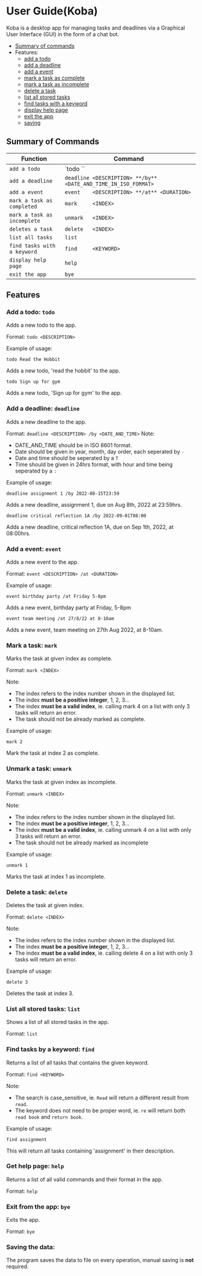 # User Guide(Koba)

Koba is a desktop app for managing tasks and deadlines via a Graphical User Interface (GUI) in the form of a chat bot.

* [Summary of commands](https://github.com/therealdaofu/ip/blob/master/docs/README.md#summary-of-commands)
* Features:
  * [add a todo](https://github.com/therealdaofu/ip/blob/master/docs/README.md#add-a-todo-todo)
  * [add a deadline](https://github.com/therealdaofu/ip/blob/master/docs/README.md#add-a-deadline-deadline)
  * [add a event](https://github.com/therealdaofu/ip/blob/master/docs/README.md#add-a-event-event)
  * [mark a task as complete](https://github.com/therealdaofu/ip/blob/master/docs/README.md#mark-a-task-mark)
  * [mark a task as incomplete](https://github.com/therealdaofu/ip/blob/master/docs/README.md#unmark-a-task-unmark)
  * [delete a task](https://github.com/therealdaofu/ip/blob/master/docs/README.md#delete-a-task-delete)
  * [list all stored tasks](https://github.com/therealdaofu/ip/blob/master/docs/README.md#list-all-stored-tasks-list)
  * [find tasks with a keyword](https://github.com/therealdaofu/ip/blob/master/docs/README.md#find-task-by-a-keyword-find)
  * [display help page](https://github.com/therealdaofu/ip/blob/master/docs/README.md#get-help-page-help)
  * [exit the app](https://github.com/therealdaofu/ip/blob/master/docs/README.md#exit-from-the-app-bye)
  * [saving](https://github.com/therealdaofu/ip/blob/master/docs/README.md#saving-the-data)

## Summary of Commands
Function                 | Command                                                    
-------------------------|------------------------------------------------------------
`add a todo`               | `todo     <DESCRIPTION>``                                   
`add a deadline`           | `deadline <DESCRIPTION> **/by** <DATE_AND_TIME_IN_ISO_FORMAT>`
`add a event`              | `event    <DESCRIPTION> **/at** <DURATION>`                  
`mark a task as completed` | `mark     <INDEX>`                                         
`mark a task as incomplete` | `unmark   <INDEX>`                                         
`deletes a task`           | `delete   <INDEX>`                                         
`list all tasks`           | `list`                                                   
`find tasks with a keyword` | `find     <KEYWORD>`                                       
`display help page`        | `help`                                                   
`exit the app`             | `bye`                                                    


## Features


### Add a todo: `todo`
Adds a new todo to the app.

Format: `todo <DESCRIPTION>`

Example of usage:
```
todo Read the Hobbit
```
Adds a new todo, 'read the hobbit' to the app.

```
todo Sign up for gym
```
Adds a new todo, 'Sign up for gym' to the app.



### Add a deadline: `deadline`
Adds a new deadline to the app.

Format: `deadline <DESCRIPTION> /by <DATE_AND_TIME>`
Note: 
- DATE_AND_TIME should be in ISO 8601 format.
- Date should be given in year, month, day order, each seperated by `-`
- Date and time should be seperated by a `T`
- Time should be given in 24hrs format, with hour and time being seperated by a `:`

Example of usage:
```
deadline assignment 1 /by 2022-08-15T23:59
```
Adds a new deadline, assignment 1, due on Aug 8th, 2022 at 23:59hrs.

```
deadline critical reflection 1A /by 2022-09-01T08:00
```
Adds a new deadline, critical reflection 1A, due on Sep 1th, 2022, at 08:00hrs.



### Add a event: `event`
Adds a new event to the app.

Format: `event <DESCRIPTION> /at <DURATION>`

Example of usage:
```
event birthday party /at Friday 5-8pm
```
Adds a new event, birthday party at Friday, 5-8pm

```
event team meeting /at 27/8/22 at 8-10am
```
Adds a new event, team meeting on 27th Aug 2022, at 8-10am.



### Mark a task: `mark`
Marks the task at given index as complete.

Format: `mark <INDEX>`

Note: 
- The index refers to the index number shown in the displayed list.
- The index **must be a positive integer**, 1, 2, 3...
- The index **must be a valid index**, ie. calling mark 4 on a list with only 3 tasks will return an error.
- The task should not be already marked as complete.

Example of usage:
```
mark 2
```
Mark the task at index 2 as complete.



### Unmark a task: `unmark`
Marks the task at given index as incomplete.

Format: `unmark <INDEX>`

Note: 
- The index refers to the index number shown in the displayed list.
- The index **must be a positive integer**, 1, 2, 3...
- The index **must be a valid index**, ie. calling unmark 4 on a list with only 3 tasks will return an error.
- The task should not be already marked as incomplete

Example of usage:
```
unmark 1
```
Marks the task at index 1 as incomplete.



### Delete a task: `delete`
Deletes the task at given index.

Format: `delete <INDEX>`

Note: 
- The index refers to the index number shown in the displayed list.
- The index **must be a positive integer**, 1, 2, 3...
- The index **must be a valid index**, ie. calling delete 4 on a list with only 3 tasks will return an error.

Example of usage:
```
delete 3
```
Deletes the task at index 3.



### List all stored tasks: `list`
Shows a list of all stored tasks in the app.

Format: `list`



### Find tasks by a keyword: `find`
Returns a list of all tasks that contains the given keyword.

Format: `find <KEYWORD>`

Note: 
- The search is case_sensitive, ie. `Read` will return a different result from `read`.
- The keyword does not need to be proper word, ie. `re` will return both `read book` and `return book`.

Example of usage:
```
find assignment
```
This will return all tasks containing 'assignment' in their description.



### Get help page: `help`
Returns a list of all valid commands and their format in the app.

Format: `help`



### Exit from the app: `bye`
Exits the app.

Format: `bye`

### Saving the data:
The program saves the data to file on every operation, manual saving is **not** required.
